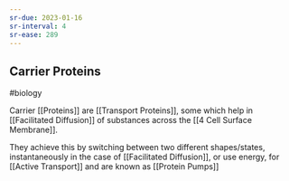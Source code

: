 ```yaml
---
sr-due: 2023-01-16
sr-interval: 4
sr-ease: 289
---
```

## Carrier Proteins
#biology 

Carrier [[Proteins]] are [[Transport Proteins]], some which help in [[Facilitated Diffusion]] of substances across the [[4 Cell Surface Membrane]].

They achieve this by switching between two different shapes/states, instantaneously in the case of [[Facilitated Diffusion]], or use energy, for [[Active Transport]] and are known as [[Protein Pumps]]
